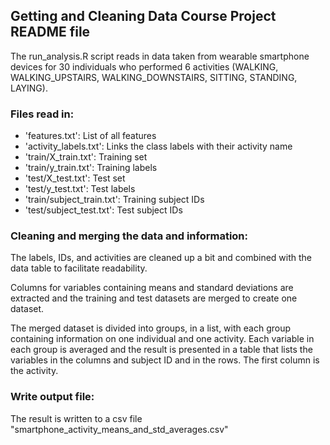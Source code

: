 ## Getting and Cleaning Data Course Project README file

The run_analysis.R script reads in data taken from wearable smartphone devices for 30 individuals
who performed 6 activities (WALKING, WALKING_UPSTAIRS, WALKING_DOWNSTAIRS, SITTING, STANDING, LAYING).

### Files read in:

- 'features.txt': List of all features
- 'activity_labels.txt': Links the class labels with their activity name
- 'train/X_train.txt': Training set
- 'train/y_train.txt': Training labels
- 'test/X_test.txt': Test set
- 'test/y_test.txt': Test labels
- 'train/subject_train.txt': Training subject IDs
- 'test/subject_test.txt': Test subject IDs

### Cleaning and merging the data and information:

The labels, IDs, and activities are cleaned up a bit and combined with the data table 
to facilitate readability.

Columns for variables containing means and standard deviations are extracted and the training and test
datasets are merged to create one dataset.

The merged dataset is divided into groups, in a list, with each group containing information on one 
individual and one activity. Each variable in each group is averaged and the result is presented in a
table that lists the variables in the columns and subject ID and in the rows. The first column is the
activity.

### Write output file:

The result is written to a csv file
"smartphone_activity_means_and_std_averages.csv"
